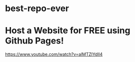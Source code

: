 # best-repo-ever

# Host a Website for FREE using Github Pages!
https://www.youtube.com/watch?v=alMTZlYdIl4 
